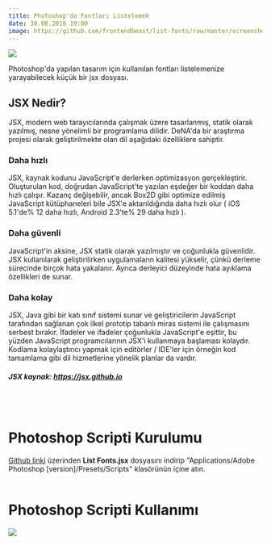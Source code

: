 ```yaml
--- 
title: Photoshop'da Fontları Listelemek
date: 30.08.2018 19:00
image: https://github.com/frontendbeast/list-fonts/raw/master/screenshots/result.jpg?raw=true
---
```


![](https://github.com/frontendbeast/list-fonts/raw/master/screenshots/result.jpg?raw=true)

Photoshop'da yapılan tasarım için kullanılan fontları listelemenize yarayabilecek küçük bir jsx dosyası.

## JSX Nedir?
JSX, modern web tarayıcılarında çalışmak üzere tasarlanmış, statik olarak yazılmış, nesne yönelimli bir programlama dilidir. DeNA'da bir araştırma projesi olarak geliştirilmekte olan dil aşağıdaki özelliklere sahiptir.

### Daha hızlı
JSX, kaynak kodunu JavaScript'e derlerken optimizasyon gerçekleştirir. Oluşturulan kod, doğrudan JavaScript'te yazılan eşdeğer bir koddan daha hızlı çalışır. Kazanç değişebilir, ancak Box2D gibi optimize edilmiş JavaScript kütüphaneleri bile JSX'e aktarıldığında daha hızlı olur ( iOS 5.1'de% 12 daha hızlı, Android 2.3'te% 29 daha hızlı ).

### Daha güvenli
JavaScript'in aksine, JSX statik olarak yazılmıştır ve çoğunlukla güvenlidir. JSX kullanılarak geliştirilirken uygulamaların kalitesi yükselir, çünkü derleme sürecinde birçok hata yakalanır. Ayrıca derleyici düzeyinde hata ayıklama özellikleri de sunar.

### Daha kolay
JSX, Java gibi bir katı sınıf sistemi sunar ve geliştiricilerin JavaScript tarafından sağlanan çok ilkel prototip tabanlı miras sistemi ile çalışmasını serbest bırakır. İfadeler ve ifadeler çoğunlukla JavaScript'e eşittir, bu yüzden JavaScript programcılarının JSX'i kullanmaya başlaması kolaydır. Kodlama kolaylaştırıcı yapmak için editörler / IDE'ler için örneğin kod tamamlama gibi dil hizmetlerine yönelik planlar da vardır.

##### JSX kaynak: https://jsx.github.io
<br><br>
# Photoshop Scripti Kurulumu
[Github linki](https://github.com/frontendbeast/list-fonts) üzerinden **List Fonts.jsx** dosyasını indirip "Applications/Adobe Photoshop [version]/Presets/Scripts" klasörünün içine atın.
<br><br>
# Photoshop Scripti Kullanımı

![](https://github.com/frontendbeast/list-fonts/raw/master/screenshots/usage.jpg?raw=true)










